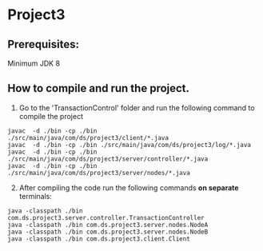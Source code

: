 # Project3

## Prerequisites:
   Minimum JDK 8
   
## How to compile and run the project.
1. Go to the 'TransactionControl' folder and run the following command to compile the project
```
javac  -d ./bin -cp ./bin ./src/main/java/com/ds/project3/client/*.java
javac  -d ./bin -cp ./bin ./src/main/java/com/ds/project3/log/*.java
javac  -d ./bin -cp ./bin ./src/main/java/com/ds/project3/server/controller/*.java
javac  -d ./bin -cp ./bin ./src/main/java/com/ds/project3/server/nodes/*.java
```
2. After compiling the code run the following commands <B> on separate</B> terminals:
```
java -classpath ./bin com.ds.project3.server.controller.TransactionController
java -classpath ./bin com.ds.project3.server.nodes.NodeA
java -classpath ./bin com.ds.project3.server.nodes.NodeB
java -classpath ./bin com.ds.project3.client.Client
```
